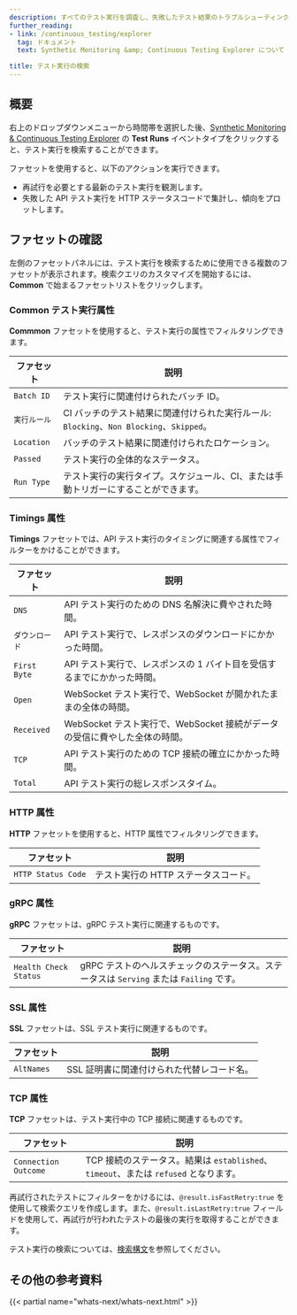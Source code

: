 ```yaml
---
description: すべてのテスト実行を調査し、失敗したテスト結果のトラブルシューティングを行います。
further_reading:
- link: /continuous_testing/explorer
  tag: ドキュメント
  text: Synthetic Monitoring &amp; Continuous Testing Explorer について

title: テスト実行の検索
---
```


## 概要

右上のドロップダウンメニューから時間帯を選択した後、[Synthetic Monitoring & Continuous Testing Explorer][1] の **Test Runs** イベントタイプをクリックすると、テスト実行を検索することができます。

ファセットを使用すると、以下のアクションを実行できます。

- 再試行を必要とする最新のテスト実行を観測します。
- 失敗した API テスト実行を HTTP ステータスコードで集計し、傾向をプロットします。

## ファセットの確認

左側のファセットパネルには、テスト実行を検索するために使用できる複数のファセットが表示されます。検索クエリのカスタマイズを開始するには、**Common** で始まるファセットリストをクリックします。

### Common テスト実行属性

**Commmon** ファセットを使用すると、テスト実行の属性でフィルタリングできます。

| ファセット            | 説明                                                                                             |
|------------------|---------------------------------------------------------------------------------------------------------|
| `Batch ID`        | テスト実行に関連付けられたバッチ ID。                                               |
| <code>実行ルール</code> | CI バッチのテスト結果に関連付けられた実行ルール: `Blocking`、`Non Blocking`、`Skipped`。 |
| `Location`       | バッチのテスト結果に関連付けられたロケーション。                                              |
| `Passed`        | テスト実行の全体的なステータス。                                               |
| `Run Type`      | テスト実行の実行タイプ。スケジュール、CI、または手動トリガーにすることができます。                                             |

### Timings 属性

**Timings** ファセットでは、API テスト実行のタイミングに関連する属性でフィルターをかけることができます。

| ファセット          | 説明                                 |
|----------------|---------------------------------------------|
| `DNS`  | API テスト実行のための DNS 名解決に費やされた時間。  |
| `ダウンロード`     | API テスト実行で、レスポンスのダウンロードにかかった時間。     |
| `First Byte`      | API テスト実行で、レスポンスの 1 バイト目を受信するまでにかかった時間。      |
| `Open`  | WebSocket テスト実行で、WebSocket が開かれたままの全体の時間。  |
| `Received` | WebSocket テスト実行で、WebSocket 接続がデータの受信に費やした全体の時間。 |
| `TCP` | API テスト実行のための TCP 接続の確立にかかった時間。 |
| `Total` | API テスト実行の総レスポンスタイム。 |

### HTTP 属性

**HTTP** ファセットを使用すると、HTTP 属性でフィルタリングできます。

| ファセット          | 説明                                 |
|----------------|---------------------------------------------|
| `HTTP Status Code`  | テスト実行の HTTP ステータスコード。  |

### gRPC 属性

**gRPC** ファセットは、gRPC テスト実行に関連するものです。

| ファセット       | 説明                               |
|-------------|-------------------------------------------|
| `Health Check Status`       | gRPC テストのヘルスチェックのステータス。ステータスは `Serving` または `Failing` です。    |

### SSL 属性

**SSL** ファセットは、SSL テスト実行に関連するものです。

| ファセット       | 説明                               |
|-------------|-------------------------------------------|
| `AltNames`       |SSL 証明書に関連付けられた代替レコード名。    |

### TCP 属性

**TCP** ファセットは、テスト実行中の TCP 接続に関連するものです。

| ファセット       | 説明                               |
|-------------|-------------------------------------------|
| `Connection Outcome`       | TCP 接続のステータス。結果は `established`、`timeout`、または `refused` となります。    |

再試行されたテストにフィルターをかけるには、`@result.isFastRetry:true` を使用して検索クエリを作成します。また、`@result.isLastRetry:true` フィールドを使用して、再試行が行われたテストの最後の実行を取得することができます。

テスト実行の検索については、[検索構文][2]を参照してください。

## その他の参考資料

{{< partial name="whats-next/whats-next.html" >}}

[1]: https://app.datadoghq.com/synthetics/explorer/
[2]: /ja/continuous_testing/explorer/search_syntax
